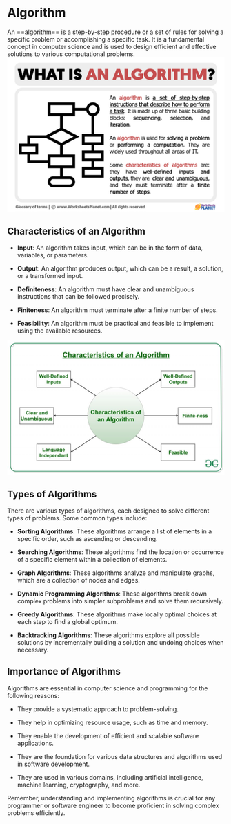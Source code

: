 # Algorithm

An ==algorithm== is a step-by-step procedure or a set of rules for solving a specific problem or accomplishing a specific task. It is a fundamental concept in computer science and is used to design efficient and effective solutions to various computational problems.
![Define](image/What-is-an-algorithm.jpg)

## Characteristics of an Algorithm

- **Input**: An algorithm takes input, which can be in the form of data, variables, or parameters.

- **Output**: An algorithm produces output, which can be a result, a solution, or a transformed input.

- **Definiteness**: An algorithm must have clear and unambiguous instructions that can be followed precisely.

- **Finiteness**: An algorithm must terminate after a finite number of steps.

- **Feasibility**: An algorithm must be practical and feasible to implement using the available resources.

![Characteristics of an Algorithm](image/Characteristics-of-an-Algorithm.jpg)

## Types of Algorithms

There are various types of algorithms, each designed to solve different types of problems. Some common types include:

- **Sorting Algorithms**: These algorithms arrange a list of elements in a specific order, such as ascending or descending.

- **Searching Algorithms**: These algorithms find the location or occurrence of a specific element within a collection of elements.

- **Graph Algorithms**: These algorithms analyze and manipulate graphs, which are a collection of nodes and edges.

- **Dynamic Programming Algorithms**: These algorithms break down complex problems into simpler subproblems and solve them recursively.

- **Greedy Algorithms**: These algorithms make locally optimal choices at each step to find a global optimum.

- **Backtracking Algorithms**: These algorithms explore all possible solutions by incrementally building a solution and undoing choices when necessary.

## Importance of Algorithms

Algorithms are essential in computer science and programming for the following reasons:

- They provide a systematic approach to problem-solving.

- They help in optimizing resource usage, such as time and memory.

- They enable the development of efficient and scalable software applications.

- They are the foundation for various data structures and algorithms used in software development.

- They are used in various domains, including artificial intelligence, machine learning, cryptography, and more.

Remember, understanding and implementing algorithms is crucial for any programmer or software engineer to become proficient in solving complex problems efficiently.
